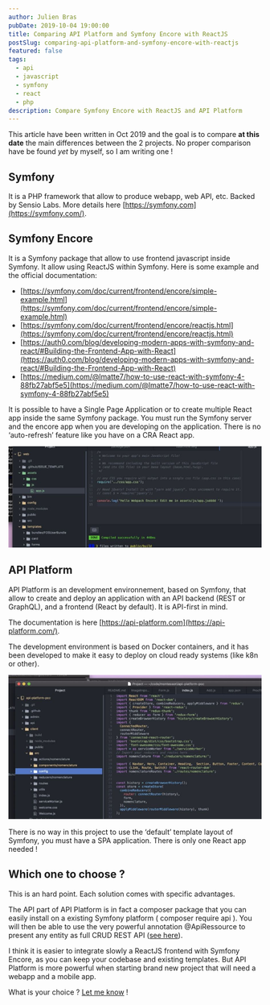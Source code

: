 ```yaml
---
author: Julien Bras
pubDate: 2019-10-04 19:00:00
title: Comparing API Platform and Symfony Encore with ReactJS
postSlug: comparing-api-platform-and-symfony-encore-with-reactjs
featured: false
tags:
  - api
  - javascript
  - symfony
  - react
  - php
description: Compare Symfony Encore with ReactJS and API Platform
---
```


This article have been written in Oct 2019 and the goal is to compare **at this date** the main differences between the 2 projects. No proper comparison have be found *yet* by myself, so I am writing one !

## Symfony

It is a PHP framework that allow to produce webapp, web API, etc. Backed by Sensio Labs. More details here [https://symfony.com](https://symfony.com/).

## Symfony Encore

It is a Symfony package that allow to use frontend javascript inside Symfony. It allow using ReactJS within Symfony. Here is some example and the official documentation:

- [https://symfony.com/doc/current/frontend/encore/simple-example.html](https://symfony.com/doc/current/frontend/encore/simple-example.html)
- [https://symfony.com/doc/current/frontend/encore/reactjs.html](https://symfony.com/doc/current/frontend/encore/reactjs.html)
- [https://auth0.com/blog/developing-modern-apps-with-symfony-and-react/#Building-the-Frontend-App-with-React](https://auth0.com/blog/developing-modern-apps-with-symfony-and-react/#Building-the-Frontend-App-with-React)
- [https://medium.com/@lmatte7/how-to-use-react-with-symfony-4-88fb27abf5e5](https://medium.com/@lmatte7/how-to-use-react-with-symfony-4-88fb27abf5e5)

It is possible to have a Single Page Application or to create multiple React app inside the same Symfony package. You must run the Symfony server and the encore app when you are developing on the application. There is no ‘auto-refresh’ feature like you have on a CRA React app.

![](./symfony1.png)

## API Platform

API Platform is an development environnement, based on Symfony, that allow to create and deploy an application with an API backend (REST or GraphQL), and a frontend (React by default). It is API-first in mind.

The documentation is here [https://api-platform.com](https://api-platform.com/).

The development environment is based on Docker containers, and it has been developed to make it easy to deploy on cloud ready systems (like k8n or other).

![](./symfony2.png)

There is no way in this project to use the ‘default’ template layout of Symfony, you must have a SPA application. There is only one React app needed !

## Which one to choose ?

This is an hard point. Each solution comes with specific advantages.

The API part of API Platform is in fact a composer package that you can easily install on a existing Symfony platform ( composer require api ). You will then be able to use the very powerful annotation @ApiRessource to present any entity as full CRUD REST API ([see here](https://api-platform.com/docs/core/getting-started/#mapping-the-entities)).

I think it is easier to integrate slowly a ReactJS frontend with Symfony Encore, as you can keep your codebase and existing templates. But API Platform is more powerful when starting brand new project that will need a webapp and a mobile app.

What is your choice ? [Let me know](https://twitter.com/_julbrs/status/1180184235535142914) !
